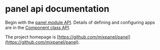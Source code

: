 # panel api documentation

Begin with the [panel module API](module-panel.html). Details of defining and configuring apps are in the [Component class API](Component.html).

The project homepage is [https://github.com/mixpanel/panel](https://github.com/mixpanel/panel).
